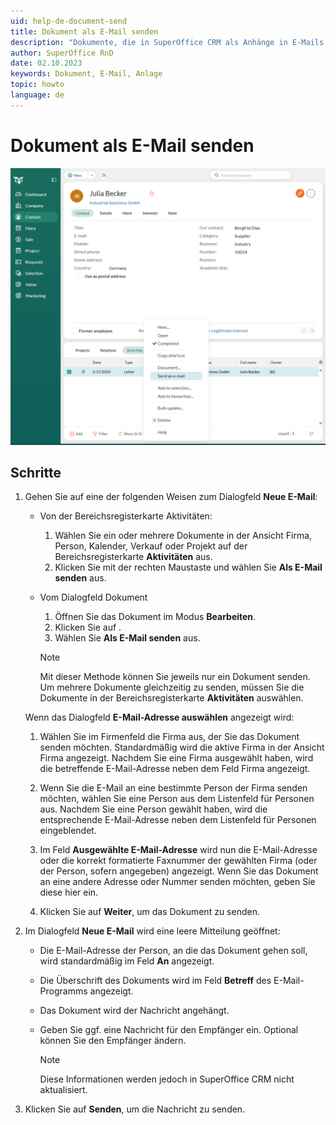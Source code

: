 ```yaml
---
uid: help-de-document-send
title: Dokument als E-Mail senden
description: "Dokumente, die in SuperOffice CRM als Anhänge in E-Mails gespeichert sind, können schnell und einfach gesendet werden."
author: SuperOffice RnD
date: 02.10.2023
keywords: Dokument, E-Mail, Anlage
topic: howto
language: de
---
```


# Dokument als E-Mail senden

![Suchen Sie das Dokument in SuperOffice CRM, klicken Sie mit der rechten Maustaste und wählen Sie Als E-Mail senden an, wonach sich das Dialogfeld E-Mail öffnet und Sie für den Versand bereit sind -screenshot][img1]

## Schritte

1. Gehen Sie auf eine der folgenden Weisen zum Dialogfeld **Neue E-Mail**:
    * Von der Bereichsregisterkarte Aktivitäten:
        1. Wählen Sie ein oder mehrere Dokumente in der Ansicht Firma, Person, Kalender, Verkauf oder Projekt auf der Bereichsregisterkarte **Aktivitäten** aus.
        2. Klicken Sie mit der rechten Maustaste und wählen Sie **Als E-Mail senden** aus.
    * Vom Dialogfeld Dokument
        1. Öffnen Sie das Dokument im Modus **Bearbeiten**.
        2. Klicken Sie auf <i class="ph ph-dots-three-circle-vertical" aria-label="Aufgabe"></i>.
        3. Wählen Sie **Als E-Mail senden** aus.

        > [!NOTE]
        > Mit dieser Methode können Sie jeweils nur ein Dokument senden. Um mehrere Dokumente gleichzeitig zu senden, müssen Sie die Dokumente in der Bereichsregisterkarte **Aktivitäten** auswählen.

    Wenn das Dialogfeld **E-Mail-Adresse auswählen** angezeigt wird:

    1. Wählen Sie im Firmenfeld die Firma aus, der Sie das Dokument senden möchten. Standardmäßig wird die aktive Firma in der Ansicht Firma angezeigt. Nachdem Sie eine Firma ausgewählt haben, wird die betreffende E-Mail-Adresse neben dem Feld Firma angezeigt.

    2. Wenn Sie die E-Mail an eine bestimmte Person der Firma senden möchten, wählen Sie eine Person aus dem Listenfeld für Personen aus. Nachdem Sie eine Person gewählt haben, wird die entsprechende E-Mail-Adresse neben dem Listenfeld für Personen eingeblendet.

    3. Im Feld **Ausgewählte E-Mail-Adresse** wird nun die E-Mail-Adresse oder die korrekt formatierte Faxnummer der gewählten Firma (oder der Person, sofern angegeben) angezeigt. Wenn Sie das Dokument an eine andere Adresse oder Nummer senden möchten, geben Sie diese hier ein.

    4. Klicken Sie auf **Weiter**, um das Dokument zu senden.

2. Im Dialogfeld **Neue E-Mail** wird eine leere Mitteilung geöffnet:

    * Die E-Mail-Adresse der Person, an die das Dokument gehen soll, wird standardmäßig im Feld **An** angezeigt.
    * Die Überschrift des Dokuments wird im Feld **Betreff** des E-Mail-Programms angezeigt.
    * Das Dokument wird der Nachricht angehängt.
    * Geben Sie ggf. eine Nachricht für den Empfänger ein. Optional können Sie den Empfänger ändern.

        > [!NOTE]
        > Diese Informationen werden jedoch in SuperOffice CRM nicht aktualisiert.

3. Klicken Sie auf **Senden**, um die Nachricht zu senden.

<!-- Referenced links -->

<!-- Referenced images -->
[img1]: ../../../media/loc/en/document/email-document-send-as-email.png
